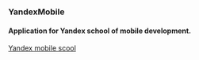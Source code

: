 ### YandexMobile
#### Application for Yandex school of mobile development.
[Yandex mobile scool](https://academy.yandex.ru/events/mobdev/msk-2016/)
